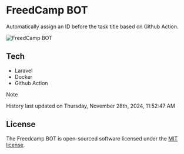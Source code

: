 # FreedCamp BOT

Automatically assign an ID before the task title based on Github Action.

![FreedCamp BOT](https://repository-images.githubusercontent.com/737932867/7d34798b-2680-471c-b089-a78a718d3d6a)

## Tech

- Laravel
- Docker
- Github Action

> [!NOTE]  
> History last updated on Thursday, November 28th, 2024, 11:52:47 AM

## License

The Freedcamp BOT is open-sourced software licensed under the [MIT license](https://opensource.org/licenses/MIT).
